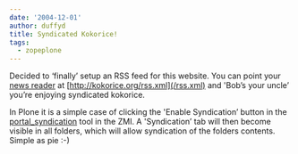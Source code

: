 ```yaml
---
date: '2004-12-01'
author: duffyd
title: Syndicated Kokorice!
tags:
  - zopeplone
---
```


Decided to ‘finally’ setup an RSS feed for this website. You can point your
 [news reader](https://href.li/?https://netnewswire.com) at
 [http://kokorice.org/rss.xml](/rss.xml) and 'Bob’s your uncle’ you’re enjoying
 syndicated kokorice.

 In Plone it is a simple case of clicking the 'Enable Syndication’ button in
 the [portal_syndication](https://href.li/?http://www.tchezope.org/traducoes/lp/ingles/5)
 tool in the ZMI. A 'Syndication’ tab will then become visible in all
 folders, which will allow syndication of the folders contents. Simple as pie
 :-)
